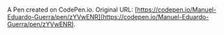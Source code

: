 # 

A Pen created on CodePen.io. Original URL: [https://codepen.io/Manuel-Eduardo-Guerra/pen/zYVwENR](https://codepen.io/Manuel-Eduardo-Guerra/pen/zYVwENR).

